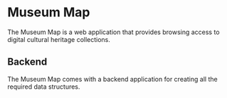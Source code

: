 # Museum Map

The Museum Map is a web application that provides browsing access to digital cultural heritage collections.

## Backend

The Museum Map comes with a backend application for creating all the required data structures.
